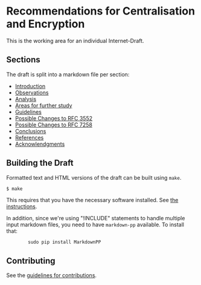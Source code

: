 # Recommendations for Centralisation and Encryption 

This is the working area for an individual Internet-Draft.

## Sections

The draft is split into a markdown file per section:

- [Introduction](intro.md)
- [Observations](observations.md)
- [Analysis](analysis.md)
- [Areas for further study](study.md)
- [Guidelines](guidelines.md)
- [Possible Changes to RFC 3552](changes3552.md)
- [Possible Changes to RFC 7258](changes7258.md)
- [Conclusions](conclusions.md)
- [References](refs.md)
- [Acknowlendgments](acks.md)

## Building the Draft

Formatted text and HTML versions of the draft can be built using `make`.

```sh
$ make
```

This requires that you have the necessary software installed.  See
[the instructions](https://github.com/martinthomson/i-d-template/blob/master/doc/SETUP.md).

In addition, since we're using "!INCLUDE" statements to handle
multiple input markdown files, you need to have ``markdown-pp``
available. To install that:

            sudo pip install MarkdownPP

## Contributing

See the
[guidelines for contributions](https://github.com/jariarkko/distributed-resolver-selection/blob/master/CONTRIBUTING.md).
